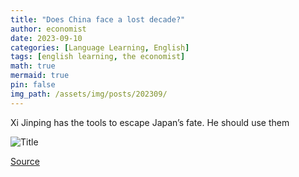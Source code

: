 ```yaml
---
title: "Does China face a lost decade?"
author: economist
date: 2023-09-10
categories: [Language Learning, English]
tags: [english learning, the economist]
math: true
mermaid: true
pin: false
img_path: /assets/img/posts/202309/
---
```


Xi Jinping has the tools to escape Japan’s fate. He should use them

![Title](20230909_FNP506.webp)



[Source](https://www.economist.com/finance-and-economics/2023/09/10/does-china-face-a-lost-decade)